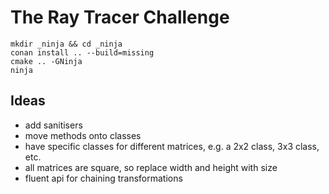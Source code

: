 # The Ray Tracer Challenge

```
mkdir _ninja && cd _ninja
conan install .. --build=missing
cmake .. -GNinja
ninja
```
## Ideas
- add sanitisers
- move methods onto classes
- have specific classes for different matrices, e.g. a 2x2 class, 3x3 class, etc.
- all matrices are square, so replace width and height with size
- fluent api for chaining transformations
